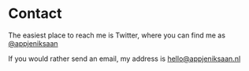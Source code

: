 # Contact

The easiest place to reach me is Twitter, where you can find me as [@appjeniksaan](https://twitter.com/appjeniksaan)

If you would rather send an email, my address is [hello@appjeniksaan.nl](mailto:hello@appjeniksaan.nl)
